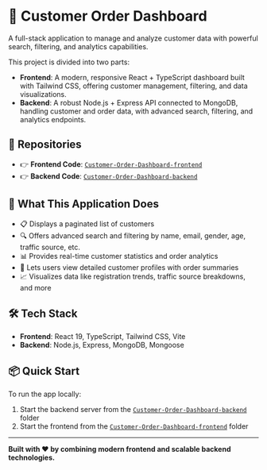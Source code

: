 # 🧾 Customer Order Dashboard

A full-stack application to manage and analyze customer data with powerful search, filtering, and analytics capabilities.

This project is divided into two parts:

- **Frontend**: A modern, responsive React + TypeScript dashboard built with Tailwind CSS, offering customer management, filtering, and data visualizations.
- **Backend**: A robust Node.js + Express API connected to MongoDB, handling customer and order data, with advanced search, filtering, and analytics endpoints.

## 📁 Repositories

- 👉 **Frontend Code**: [`Customer-Order-Dashboard-frontend`](./Customer-Order-Dashboard-frontend)
- 👉 **Backend Code**: [`Customer-Order-Dashboard-backend`](./Customer-Order-Dashboard-backend)

## 🚀 What This Application Does

- 📋 Displays a paginated list of customers
- 🔍 Offers advanced search and filtering by name, email, gender, age, traffic source, etc.
- 📊 Provides real-time customer statistics and order analytics
- 👤 Lets users view detailed customer profiles with order summaries
- 📈 Visualizes data like registration trends, traffic source breakdowns, and more

## 🛠 Tech Stack

- **Frontend**: React 19, TypeScript, Tailwind CSS, Vite
- **Backend**: Node.js, Express, MongoDB, Mongoose

## 📦 Quick Start

To run the app locally:
1. Start the backend server from the [`Customer-Order-Dashboard-backend`](./Customer-Order-Dashboard-backend) folder
2. Start the frontend from the [`Customer-Order-Dashboard-frontend`](./Customer-Order-Dashboard-frontend) folder

---

**Built with ❤️ by combining modern frontend and scalable backend technologies.**
